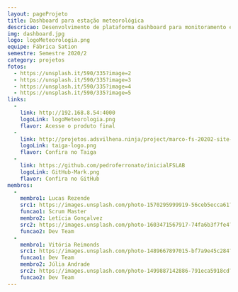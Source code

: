 ```yaml
---
layout: pageProjeto
title: Dashboard para estação meteorológica
descricao: Desenvolvimento de plataforma dashboard para monitoramento e manutenção lógica das estações meteorologicas da cidade de Vilhena, desenvolvidas pelo IFRO - Campus VIlhena em parceria com UNIR Vilhena e UNESC , dispostos em 3 pontos da cidade, tem como objetivo gerar dados de temperatura, umidade, mm de chuva e velocidade do vento. Uma estação meteorológica é um local onde são recolhidos dados para análise do tempo meteorológico.
img: dashboard.jpg
logo: logoMeteorologia.png
equipe: Fábrica Sation
semestre: Semestre 2020/2
category: projetos
fotos:
  - https://unsplash.it/590/335?image=2
  - https://unsplash.it/590/335?image=3
  - https://unsplash.it/590/335?image=4
  - https://unsplash.it/590/335?image=5
links: 
  - 
    link: http://192.168.8.54:4000
    logoLink: logoMeteorologia.png
    flavor: Acesse o produto final
  - 
    link: http://projetos.adsvilhena.ninja/project/marco-fs-20202-site-da-fslab-fs-cascade-dev/timeline
    logoLink: taiga-logo.png
    flavor: Confira no Taiga
  - 
    link: https://github.com/pedroferronato/inicialFSLAB
    logoLink: GitHub-Mark.png
    flavor: Confira no GitHub
membros:
  -
    membro1: Lucas Rezende
    src1: https://images.unsplash.com/photo-1570295999919-56ceb5ecca61?ixlib=rb-1.2.1&ixid=eyJhcHBfaWQiOjEyMDd9&auto=format&fit=crop&w=500&q=60
    funcao1: Scrum Master
    membro2: Letícia Gonçalvez
    src2: https://images.unsplash.com/photo-1603471567917-74fa6b3f7fe4?ixlib=rb-1.2.1&ixid=eyJhcHBfaWQiOjEyMDd9&auto=format&fit=crop&w=500&q=80
    funcao2: Dev Team
  -
    membro1: Vitória Reimonds
    src1: https://images.unsplash.com/photo-1489667897015-bf7a9e45c284?ixlib=rb-1.2.1&ixid=eyJhcHBfaWQiOjEyMDd9&auto=format&fit=crop&w=506&q=80
    funcao1: Dev Team
    membro2: Júlia Andrade
    src2: https://images.unsplash.com/photo-1499887142886-791eca5918cd?ixlib=rb-1.2.1&ixid=eyJhcHBfaWQiOjEyMDd9&auto=format&fit=crop&w=500&q=80
    funcao2: Dev Team
---
```

